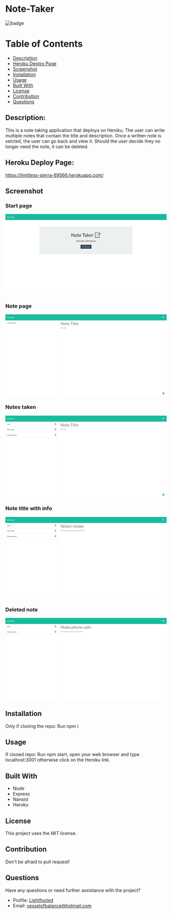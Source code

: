# Note-Taker

  ![badge](https://img.shields.io/badge/License-MIT-informational)

  # Table of Contents
  * [Description](#description)
  * [Heroku Deploy Page](#heroku-deploy-page)
  * [Screenshot](#screenshot)
  * [Installation](#installation)
  * [Usage](#usage)
  * [Built With](#built-with)
  * [License](#license)
  * [Contribution](#contribution)
  * [Questions](#questions)

  ## Description:
  This is a note taking application that deploys on Heroku. The user can write multiple notes that contain the title and description. Once a written note is selcted, the user can go back and view it. Should the user decide they no longer need the note, it can be deleted. 

  ## Heroku Deploy Page:
  https://limitless-sierra-69566.herokuapp.com/

  ## Screenshot

  ### Start page
  ![screenshot](/images/start-page.png)
  ### Note page
  ![screenshot](/images/notes-page.png)
  ### Notes taken
  ![screenshot](/images/taken-notes.png)
  ### Note title with info
  ![screenshot](/images/displaynote-descript.png)
  ### Deleted note
  ![screenshot](/images/deleted-note.png)

  ## Installation
  Only if cloning the repo: Run npm i

  ## Usage
  If cloned repo: Run npm start, open your web browser and type localhost:3001 otherwise click on the Heroku link.

  ## Built With
  * Node
  * Express
  * Nanoid
  * Heroku

  ## License
  This project uses the MIT license.

  ## Contribution
  Don't be afraid to pull request!

  ## Questions
  Have any questions or need further assistance with the project? 
  * Profile: [Lightfooted](http://github.com/Lightfooted)
  * Email: vesselofbalance@hotmail.com
